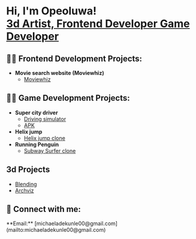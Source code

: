 <h1>Hi, I'm Opeoluwa! <br/> <a href="https://www.linkedin.com/in/adekunle-opeoluwa-55aa12103/">3d Artist, Frontend Developer Game Developer</a></h1>

<h2>👨‍💻 Frontend Development Projects:</h2>

- <b>Movie search website (Moviewhiz)</b>
  - [Moviewhiz](https://movie-whiz.vercel.app/)

<h2>👨‍💻 Game Development Projects:</h2>

- <b>Super city driver</b>
  - [Driving simulator](https://github.com/Ademicope/Super-City-Driver-Prototype)
  - [APK](https://ademicope.itch.io/super-city-driver)
- <b>Helix jump</b>
  - [Helix jump clone](https://github.com/Ademicope/Helix-Jump)
- <b>Running Penguin</b>
  - [Subway Surfer clone](https://github.com/Ademicope/Pingu)

<h2>3d Projects</h2>

- [Blending](https://www.behance.net/gallery/188181259/Blending)
- [Archviz](https://www.behance.net/gallery/186983979/3d-visualisation)

<h2> 🤳 Connect with me:</h2>
**Email:** [michaeladekunle00@gmail.com](mailto:michaeladekunle00@gmail.com)

<!-- <h2> 🤳 Connect with me:</h2>

[<img align="left" alt="Ademicope | LinkedIn" width="22px" src="https://cdn.jsdelivr.net/npm/simple-icons@v3/icons/linkedin.svg" />][linkedin]

[linkedin]: https://www.linkedin.com/in/adekunle-opeoluwa-55aa12103/ -->

<!--
**Ademicope/Ademicope** is a ✨ _special_ ✨ repository because its `README.md` (this file) appears on your GitHub profile.

Here are some ideas to get you started:

- 🔭 I’m currently working on ...
- 🌱 I’m currently learning ...
- 👯 I’m looking to collaborate on ...
- 🤔 I’m looking for help with ...
- 💬 Ask me about ...
- 📫 How to reach me: ...
- 😄 Pronouns: ...
- ⚡ Fun fact: ...
-->
